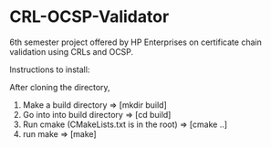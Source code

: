 # CRL-OCSP-Validator
6th semester project offered by HP Enterprises on certificate chain validation using CRLs and OCSP.

Instructions to install:

After cloning the directory,
1. Make a build directory => [mkdir build]
2. Go into into build directory => [cd build]
3. Run cmake (CMakeLists.txt is in the root) => [cmake ..]
4. run make => [make]
